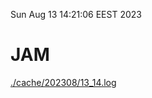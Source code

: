 Sun Aug 13 14:21:06 EEST 2023
# JAM
<a href='./cache/202308/13_14.log'>./cache/202308/13_14.log</a>
